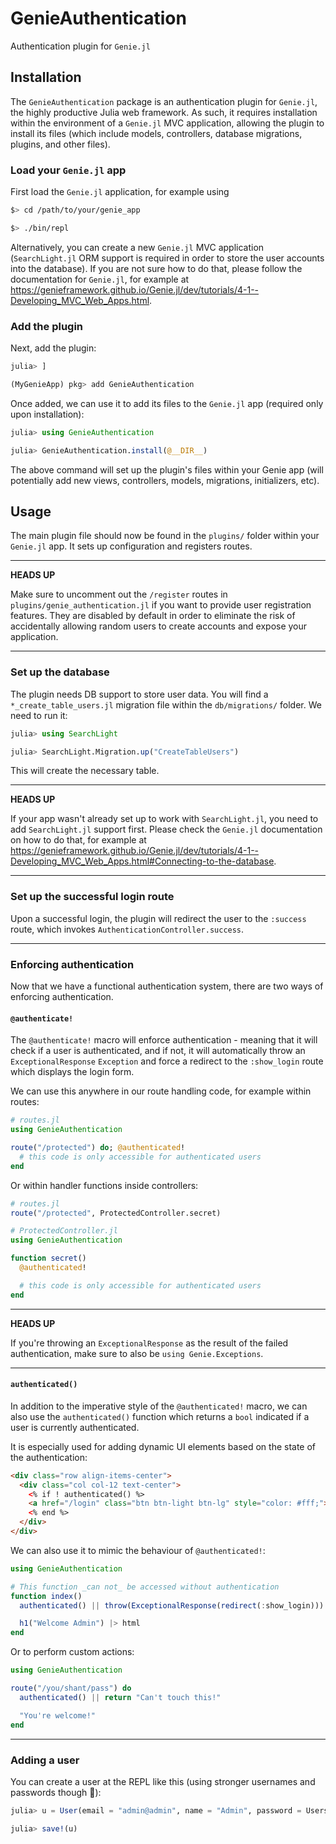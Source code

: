 # GenieAuthentication

Authentication plugin for `Genie.jl`

## Installation

The `GenieAuthentication` package is an authentication plugin for `Genie.jl`, the highly productive Julia web framework.
As such, it requires installation within the environment of a `Genie.jl` MVC application, allowing the plugin to install
its files (which include models, controllers, database migrations, plugins, and other files).

### Load your `Genie.jl` app

First load the `Genie.jl` application, for example using

```bash
$> cd /path/to/your/genie_app

$> ./bin/repl
```

Alternatively, you can create a new `Genie.jl` MVC application (`SearchLight.jl` ORM support is required in order to store
the user accounts into the database). If you are not sure how to do that, please follow the documentation for `Genie.jl`,
for example at <https://genieframework.github.io/Genie.jl/dev/tutorials/4-1--Developing_MVC_Web_Apps.html>.

### Add the plugin

Next, add the plugin:

```julia
julia> ]

(MyGenieApp) pkg> add GenieAuthentication
```

Once added, we can use it to add its files to the `Genie.jl` app (required only upon installation):

```julia
julia> using GenieAuthentication

julia> GenieAuthentication.install(@__DIR__)
```

The above command will set up the plugin's files within your Genie app (will potentially add new views, controllers, models, migrations, initializers, etc).

## Usage

The main plugin file should now be found in the `plugins/` folder within your `Genie.jl` app. It sets up configuration and registers routes.

---
**HEADS UP**

Make sure to uncomment out the `/register` routes in `plugins/genie_authentication.jl` if you want to provide user registration features.
They are disabled by default in order to eliminate the risk of accidentally allowing random users to create accounts and expose your application.

---

### Set up the database

The plugin needs DB support to store user data. You will find a `*_create_table_users.jl` migration file within the `db/migrations/` folder. We need to run it:

```julia
julia> using SearchLight

julia> SearchLight.Migration.up("CreateTableUsers")
```

This will create the necessary table.

---
**HEADS UP**

If your app wasn't already set up to work with `SearchLight.jl`, you need to add `SearchLight.jl` support first.
Please check the `Genie.jl` documentation on how to do that, for example at <https://genieframework.github.io/Genie.jl/dev/tutorials/4-1--Developing_MVC_Web_Apps.html#Connecting-to-the-database>.

---

### Set up the successful login route

Upon a successful login, the plugin will redirect the user to the `:success` route, which invokes `AuthenticationController.success`.

---

### Enforcing authentication

Now that we have a functional authentication system, there are two ways of enforcing authentication.

#### `@authenticate!`

The `@authenticate!` macro will enforce authentication - meaning that it will check if a user is authenticated, and if not,
it will automatically throw an `ExceptionalResponse` `Exception` and force a redirect to the `:show_login` route which displays the login form.

We can use this anywhere in our route handling code, for example within routes:

```julia
# routes.jl
using GenieAuthentication

route("/protected") do; @authenticated!
  # this code is only accessible for authenticated users
end
```

Or within handler functions inside controllers:

```julia
# routes.jl
route("/protected", ProtectedController.secret)
```

```julia
# ProtectedController.jl
using GenieAuthentication

function secret()
  @authenticated!

  # this code is only accessible for authenticated users
end
```

---
**HEADS UP**

If you're throwing an `ExceptionalResponse` as the result of the failed authentication, make sure to also be `using Genie.Exceptions`.

---

#### `authenticated()`

In addition to the imperative style of the `@authenticated!` macro, we can also use the `authenticated()` function which
returns a `bool` indicated if a user is currently authenticated.

It is especially used for adding dynamic UI elements based on the state of the authentication:

```html
<div class="row align-items-center">
  <div class="col col-12 text-center">
    <% if ! authenticated() %>
    <a href="/login" class="btn btn-light btn-lg" style="color: #fff;">Login</a>
    <% end %>
  </div>
</div>
```

We can also use it to mimic the behaviour of `@authenticated!`:

```julia
using GenieAuthentication

# This function _can not_ be accessed without authentication
function index()
  authenticated() || throw(ExceptionalResponse(redirect(:show_login)))

  h1("Welcome Admin") |> html
end
```

Or to perform custom actions:

```julia
using GenieAuthentication

route("/you/shant/pass") do
  authenticated() || return "Can't touch this!"

  "You're welcome!"
end
```

---

### Adding a user

You can create a user at the REPL like this (using stronger usernames and passwords though 🙈):

```julia
julia> u = User(email = "admin@admin", name = "Admin", password = Users.hash_password("admin"), username = "admin")

julia> save!(u)
```
